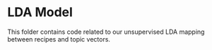 
# LDA Model

This folder contains code related to our unsupervised LDA mapping between recipes and topic vectors.
